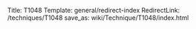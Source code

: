 Title: T1048
Template: general/redirect-index
RedirectLink: /techniques/T1048
save_as: wiki/Technique/T1048/index.html